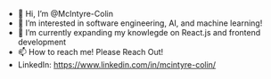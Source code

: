 - 👋 Hi, I’m @McIntyre-Colin
- 👀 I’m interested in software engineering, AI, and machine learning!
- 🌱 I’m currently expanding my knowlegde on React.js and frontend development
- 📫 How to reach me! Please Reach Out!
- LinkedIn: https://www.linkedin.com/in/mcintyre-colin/

<!---
McIntyre-Colin/McIntyre-Colin is a ✨ special ✨ repository because its `README.md` (this file) appears on your GitHub profile.
You can click the Preview link to take a look at your changes.
--->
